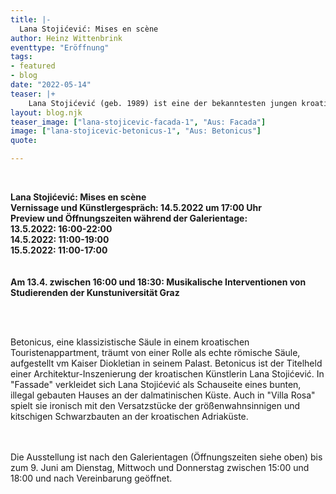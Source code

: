 ```yaml
---
title: |-
  Lana Stojićević: Mises en scène
author: Heinz Wittenbrink
eventtype: "Eröffnung"
tags:
- featured
- blog
date: "2022-05-14"
teaser: |+
    Lana Stojićević (geb. 1989) ist eine der bekanntesten jungen kroatischen Künstlerinnen. Im Rahmen der Galerientage eröffnen wir die Foto-Ausstellung "Mises en scène". Wir stellen drei Arbeiten vor, die ironisch mit architekturgeschichtlichen und Gender-Klischees spielen.
layout: blog.njk
teaser_image: ["lana-stojicevic-facada-1", "Aus: Facada"]
image: ["lana-stojicevic-betonicus-1", "Aus: Betonicus"]
quote:

---
```

</br>


**Lana Stojićević: Mises en scène**
</br>
**Vernissage und Künstlergespräch: 14.5.2022 um 17:00 Uhr**
</br>
**Preview und Öffnungszeiten während der Galerientage:**
</br>
**13.5.2022: 16:00-22:00**
</br>
**14.5.2022: 11:00-19:00**
</br>
**15.5.2022: 11:00-17:00**
</br>
</br>
</br>
**Am 13.4. zwischen 16:00 und 18:30: Musikalische Interventionen von Studierenden der Kunstuniversität Graz**


</br>
</br>

Betonicus, eine klassizistische Säule in einem kroatischen Touristenappartment, träumt von einer Rolle als echte römische Säule, aufgestellt vm Kaiser Diokletian in seinem Palast. Betonicus ist der Titelheld einer Architektur-Inszenierung der kroatischen Künstlerin Lana Stojićević. In "Fassade" verkleidet sich Lana Stojićević als Schauseite eines bunten, illegal gebauten Hauses an der dalmatinischen Küste. Auch in "Villa Rosa" spielt sie ironisch mit den Versatzstücke der größenwahnsinnigen und kitschigen Schwarzbauten an der kroatischen Adriaküste.

</br>
</br>
Die Ausstellung ist nach den Galerientagen (Öffnungszeiten siehe oben) bis zum 9. Juni am Dienstag, Mittwoch und Donnerstag zwischen 15:00 und 18:00 und nach Vereinbarung geöffnet.
